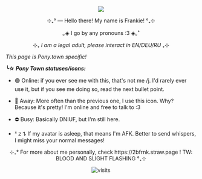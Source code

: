 <p align="center"> <img src="https://media1.tenor.com/m/CxG-dvj9VJgAAAAC/roblox-pressure-pressure-roblox.gif"/> </p>
<p style=""></p>
<div class="sc-1ye87qi-0 bCBphS"><p align="center">⊹₊° ― Hello there! My name is Frankie! °₊⊹</p>
<p align="center">｡◈ I go by any pronouns :3 <span>◈｡˚</span></p>    
<div class="sc-1ye87qi-0 bCBphS"><p align="center">⊹₊ <em>I am a legal adult, please interact in EN/DEU/RU</em> ₊⊹</p>
<p style=""><em>This page is Pony.town specific!</em></p>
<p style=""></p><p style=""><strong><span>╰☆</span> <em>Pony Town statuses/icons:</em></strong></p>
<ul><li><p style="">🟢 Online: if you ever see me with this, that's not me /j. I'd rarely ever use it, but if you see me doing so, read the next bullet point. </p></li>
<li><p style="">🌙 Away: More often than the previous one, I use this icon. Why? Because it's pretty! I'm online and free to talk to :3 </p></li>
<li><p style="">⛔ Busy: Basically DNIUF, but I'm still here.</p></li>
<li><p style=""><span>ᶻ 𝗓 𐰁</span> If my avatar is asleep, that means I'm AFK. Better to send whispers, I might miss your normal messages!</p><p style=""></p></li></ul>
<p style=""></p>
<p align="center">⊹₊° For more about me personally, check https://2bfrnk.straw.page ! TW: BLOOD AND SLIGHT FLASHING °₊⊹</p></div>
<p align="center"><img src="https://visit-counter.vercel.app/counter.png?page=https%3A%2F%2Fgithub.com%2F2b-frank&s=20&c=ff0000&bg=00000000&no=5&ff=electrolize&tb=&ta=+people+saw+my+shit" alt="visits">
